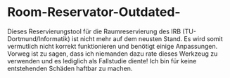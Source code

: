 # Room-Reservator-Outdated-
Dieses Reservierungstool für die Raumreservierung des IRB (TU-Dortmund/Informatik) ist nicht mehr auf dem neusten Stand. Es wird somit vermutlich nicht korrekt funktionieren und benötigt einige Anpassungen. Vorweg ist zu sagen, dass ich niemanden dazu rate dieses Werkzeug zu verwenden und es lediglich als Fallstudie diente! Ich bin für keine entstehenden Schäden haftbar zu machen.
